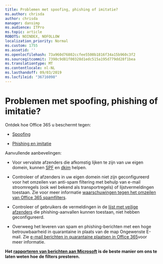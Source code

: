 ```yaml
---
title: Problemen met spoofing, phishing of imitatie?
ms.author: chrisda
author: chrisda
manager: dansimp
ms.audience: ITPro
ms.topic: article
ROBOTS: NOINDEX, NOFOLLOW
localization_priority: Normal
ms.custom: 1755
ms.assetid: ''
ms.openlocfilehash: 73a960d76802ccfee5500b1816f34a15b960c3f2
ms.sourcegitcommit: 7398c9d81f00328d1edc515a195d779dd28f1bea
ms.translationtype: MT
ms.contentlocale: nl-NL
ms.lasthandoff: 09/03/2019
ms.locfileid: "36716098"
---
```

# <a name="issues-with-spoofing-phishing-or-impersonation"></a>Problemen met spoofing, phishing of imitatie?

Ontdek hoe Office 365 u beschermt tegen:

- [Spoofing](https://docs.microsoft.com/office365/securitycompliance/anti-spoofing-protection)

- [Phishing en imitatie](https://docs.microsoft.com/office365/securitycompliance/atp-anti-phishing)

Aanvullende aanbevelingen:

- Voor vervalste afzenders die afkomstig lijken te zijn van uw eigen domein, kunnen [SPF](https://docs.microsoft.com/office365/securitycompliance/set-up-spf-in-office-365-to-help-prevent-spoofing) en [dkim](https://docs.microsoft.com/office365/securitycompliance/use-dkim-to-validate-outbound-email) helpen.

- Controleer of afzenders in uw eigen domein niet zijn geconfigureerd voor het omzeilen van anti-spam filtering met behulp van e-mail stroomregels (ook wel bekend als transportregels) of lijstvermeldingen toestaan. Zie voor meer informatie [waarschuwingen tegen het omzeilen van Office 365 spamfilters](https://docs.microsoft.com/exchange/troubleshoot/antispam/cautions-against-bypassing-spam-filters).

- Controleer of gebruikers de vermeldingen in de [lijst met veilige afzenders](https://support.office.com/article/BE1BAEA0-BEAB-4A30-B968-9004332336CE) die phishing-aanvallen kunnen toestaan, niet hebben geconfigureerd.

- Overweeg het leveren van spam en phishing-berichten met een hoge betrouwbaarheid in quarantaine in plaats van de map Ongewenste E-mail. Zie [e-mail berichten in quarantaine plaatsen in Office 365](https://docs.microsoft.com/office365/securitycompliance/quarantine-email-messages)voor meer informatie.

**Het [rapporteren van berichten aan Microsoft](https://support.office.com/article/b5caa9f1-cdf3-4443-af8c-ff724ea719d2) is de beste manier om ons te laten weten hoe de filters presteren.**
